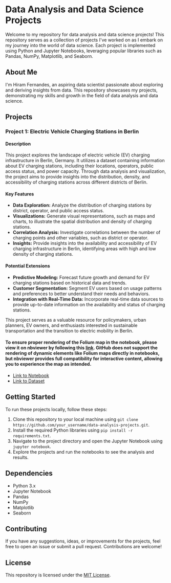 # Data Analysis and Data Science Projects

Welcome to my repository for data analysis and data science projects! This repository serves as a collection of projects I've worked on as I embark on my journey into the world of data science. Each project is implemented using Python and Jupyter Notebooks, leveraging popular libraries such as Pandas, NumPy, Matplotlib, and Seaborn.

## About Me

I'm Hiram Fernandes, an aspiring data scientist passionate about exploring and deriving insights from data. This repository showcases my projects, demonstrating my skills and growth in the field of data analysis and data science.

## Projects

### Project 1: Electric Vehicle Charging Stations in Berlin

#### Description
This project explores the landscape of electric vehicle (EV) charging infrastructure in Berlin, Germany. It utilizes a dataset containing information about EV charging stations, including their locations, operators, public access status, and power capacity. Through data analysis and visualization, the project aims to provide insights into the distribution, density, and accessibility of charging stations across different districts of Berlin.

#### Key Features
- **Data Exploration:** Analyze the distribution of charging stations by district, operator, and public access status.
- **Visualizations:** Generate visual representations, such as maps and charts, to illustrate the spatial distribution and density of charging stations.
- **Correlation Analysis:** Investigate correlations between the number of charging points and other variables, such as district or operator.
- **Insights:** Provide insights into the availability and accessibility of EV charging infrastructure in Berlin, identifying areas with high and low density of charging stations.

#### Potential Extensions
- **Predictive Modeling:** Forecast future growth and demand for EV charging stations based on historical data and trends.
- **Customer Segmentation:** Segment EV users based on usage patterns and preferences to better understand their needs and behaviors.
- **Integration with Real-Time Data:** Incorporate real-time data sources to provide up-to-date information on the availability and status of charging stations.

This project serves as a valuable resource for policymakers, urban planners, EV owners, and enthusiasts interested in sustainable transportation and the transition to electric mobility in Berlin.

#### To ensure proper rendering of the Folium map in the notebook, please view it on nbviewer by following this [link](https://nbviewer.org/github/hiramsf/DataAnalysis/blob/113023617e01e9f00c2b255141d09e9352db6df4/Electric_Vehicles/ev_charging_stations_berlin.ipynb). GitHub does not support the rendering of dynamic elements like Folium maps directly in notebooks, but nbviewer provides full compatibility for interactive content, allowing you to experience the map as intended.

- [Link to Notebook](https://nbviewer.org/github/hiramsf/DataAnalysis/blob/main/Electric_Vehicles/ev_charging_stations_berlin.ipynb)
- [Link to Dataset](https://github.com/hiramsf/DataAnalysis/blob/main/Electric_Vehicles/broker.xls)

## Getting Started

To run these projects locally, follow these steps:

1. Clone this repository to your local machine using `git clone https://github.com/your_username/data-analysis-projects.git`.
2. Install the required Python libraries using `pip install -r requirements.txt`.
3. Navigate to the project directory and open the Jupyter Notebook using `jupyter notebook`.
4. Explore the projects and run the notebooks to see the analysis and results.

## Dependencies

- Python 3.x
- Jupyter Notebook
- Pandas
- NumPy
- Matplotlib
- Seaborn

## Contributing

If you have any suggestions, ideas, or improvements for the projects, feel free to open an issue or submit a pull request. Contributions are welcome!

## License

This repository is licensed under the [MIT License](LICENSE).
